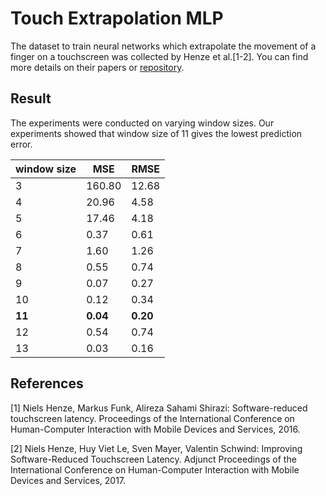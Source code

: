 Touch Extrapolation MLP
===

The dataset to train neural networks which extrapolate the movement of a finger on a touchscreen was collected by Henze et al.[1-2]. You can find more details on their papers or [repository](https://github.com/interactionlab/MobileHCI17-Touch-Extrapolation).

## Result

The experiments were conducted on varying window sizes. Our experiments showed that window size of 11 gives the lowest prediction error.

| window size | MSE | RMSE |
|-|-|-|
| 3 | 160.80 | 12.68 |
| 4 | 20.96 | 4.58 |
| 5 | 17.46 | 4.18 |
| 6 | 0.37 | 0.61 |
| 7 | 1.60 | 1.26 |
| 8 | 0.55 | 0.74 |
| 9 | 0.07 | 0.27 |
| 10 | 0.12 | 0.34 |
| **11** | **0.04** | **0.20** |
| 12 | 0.54 | 0.74 |
| 13 | 0.03 | 0.16 |

## References

[1] Niels Henze, Markus Funk, Alireza Sahami Shirazi: Software-reduced touchscreen latency. Proceedings of the International Conference on Human-Computer Interaction with Mobile Devices and Services, 2016.

[2] Niels Henze, Huy Viet Le, Sven Mayer, Valentin Schwind: Improving Software-Reduced Touchscreen Latency. Adjunct Proceedings of the International Conference on Human-Computer Interaction with Mobile Devices and Services, 2017.